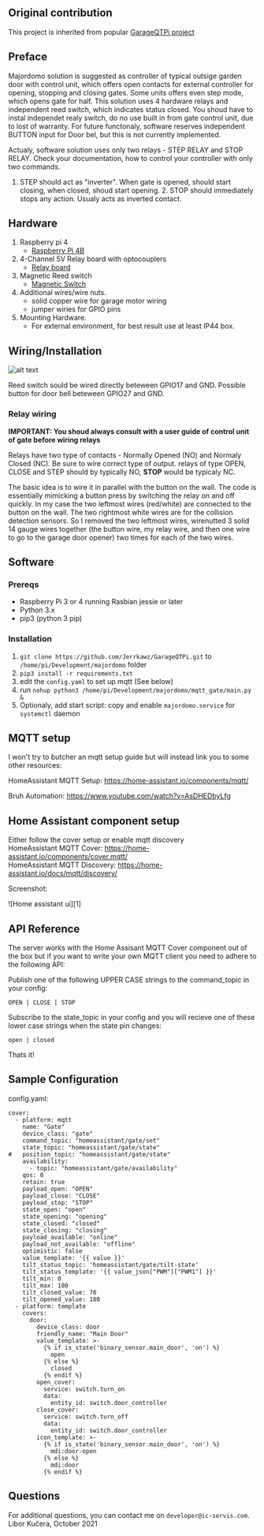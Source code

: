 ## Original contribution

This project is inherited from popular [GarageQTPi project](https://github.com/Jerrkawz/GarageQTPi.git)

## Preface
Majordomo solution is suggested as controller of typical outsige garden door with control unit, which offers open contacts for external controller for opening, stopping and closing gates. Some units offers even step mode, which opens gate for half.
This solution uses 4 hardware relays and independent reed switch, which indicates status closed. You shoud have to instal independet realy switch, do no use built in from gate control unit, due to lost of warranty.
For future functonaly, software reserves independent BUTTON input for Door bel, but this is not currently implemented.

Actualy, software solution uses only two relays - STEP RELAY and STOP RELAY. Check your documentation, how to control your controller with only two commands. 
1. STEP should act as "inverter". When gate is opened, should start closing, when closed, shoud start opening. 2. STOP should immediately stops any action. Usualy acts as inverted contact.

## Hardware

1. Raspberry pi 4
   * [Raspberry Pi 4B](https://www.amazon.de/dp/B07TC2BK1X/ref=cm_sw_em_r_mt_dp_35PGYZTZP17XYZ7DT9EN)
2. 4-Channel 5V Relay board with optocouplers 
   * [Relay board](https://www.amazon.de/dp/B07CRRK7R8/ref=cm_sw_em_r_mt_dp_FN9T62C92G276815FRJ)
3. Magnetic Reed switch
   * [Magnetic Switch](https://www.amazon.com/dp/B07F5WS5WX/ref=cm_sw_em_r_mt_dp_X87FGHWG5QX7VVAK05BK)
4. Additional wires/wire nuts. 
    * solid copper wire for garage motor wiring
    * jumper wiries for GPIO pins
5. Mounting Hardware. 
    * For external environment, for best result use at least IP44 box.


## Wiring/Installation

![alt text](Majordomo-wiring.png)

Reed switch sould be wired directly beteween GPIO17 and GND.
Possible button for door bell beteween GPIO27 and GND.

### Relay wiring
**IMPORTANT: You shoud always consult with a user guide of control unit of gate before wiring relays**

Relays have two type of contacts - Normally Opened (NO) and Normaly Closed (NC). Be sure to wire correct type of output. relays of type OPEN, CLOSE and STEP should by typically NO, **STOP** would be typicaly NC.

The basic idea is to wire it in parallel with the button on the wall.
The code is essentially mimicking a button press by switching the relay on and off quickly. In my case the two leftmost wires (red/white) are connected to the button on the wall.
The two rightmost white wires are for the collision detection sensors. So I removed the two leftmost wires, wirenutted 3 solid 14 gauge wires together (the button wire, my relay wire, and then one wire to go to the garage door opener) two times for each of the two wires.

## Software

### Prereqs 
* Raspberry Pi 3 or 4 running Rasbian jessie or later
* Python 3.x
* pip3 (python 3 pip)

### Installation
1. `git clone https://github.com/Jerrkawz/GarageQTPi.git` to `/home/pi/Development/majordomo` folder
2. `pip3 install -r requirements.txt`
3. edit the `config.yaml` to set up mqtt (See below)
3. run `nohup python3 /home/pi/Development/majordomo/mqtt_gate/main.py &` 
5. Optionaly, add start script: copy and enable `majordomo.service` for `systemctl` daemon

## MQTT setup
I won't try to butcher an mqtt setup guide but will instead link you to some other resources:

HomeAssistant MQTT Setup: https://home-assistant.io/components/mqtt/

Bruh Automation: https://www.youtube.com/watch?v=AsDHEDbyLfg

## Home Assistant component setup
Either follow the cover setup or enable mqtt discovery  
HomeAssistant MQTT Cover: https://home-assistant.io/components/cover.mqtt/  
HomeAssistant MQTT Discovery: https://home-assistant.io/docs/mqtt/discovery/

Screenshot:

![Home assistant ui][1]

## API Reference

The server works with the Home Assisant MQTT Cover component out of the box but if you want to write your own MQTT client you need to adhere to the following API:

Publish one of the following UPPER CASE strings to the command_topic in your config:

`OPEN | CLOSE | STOP`

Subscribe to the state_topic in your config and you will recieve one of these lower case strings when the state pin changes:

`open | closed`

Thats it!

## Sample Configuration

config.yaml:
```
cover:
  - platform: mqtt
    name: "Gate"
    device_class: "gate"
    command_topic: "homeassistant/gate/set"
    state_topic: "homeassistant/gate/state"
#   position_topic: "homeassistant/gate/state"
    availability:
      - topic: "homeassistant/gate/availability"
    qos: 0
    retain: true
    payload_open: "OPEN"
    payload_close: "CLOSE"
    payload_stop: "STOP"
    state_open: "open"
    state_opening: "opening"
    state_closed: "closed"
    state_closing: "closing"
    payload_available: "online"
    payload_not_available: "offline"
    optimistic: false
    value_template: '{{ value }}'
    tilt_status_topic: 'homeassistant/gate/tilt-state'
    tilt_status_template: '{{ value_json["PWM"]["PWM1"] }}'
    tilt_min: 0
    tilt_max: 180
    tilt_closed_value: 70
    tilt_opened_value: 180
  - platform: template
    covers:
      door:
        device_class: door
        friendly_name: "Main Door"
        value_template: >-
          {% if is_state('binary_sensor.main_door', 'on') %}
            open
          {% else %}
            closed
          {% endif %}
        open_cover:
          service: switch.turn_on
          data:
            entity_id: switch.door_controller
        close_cover:
          service: switch.turn_off
          data:
            entity_id: switch.door_controller
        icon_template: >-
          {% if is_state('binary_sensor.main_door', 'on') %}
            mdi:door-open
          {% else %}
            mdi:door
          {% endif %}
```
        
## Questions

For additional questions, you can contact me on `developer@ic-servis.com`.
Libor Kučera, October 2021